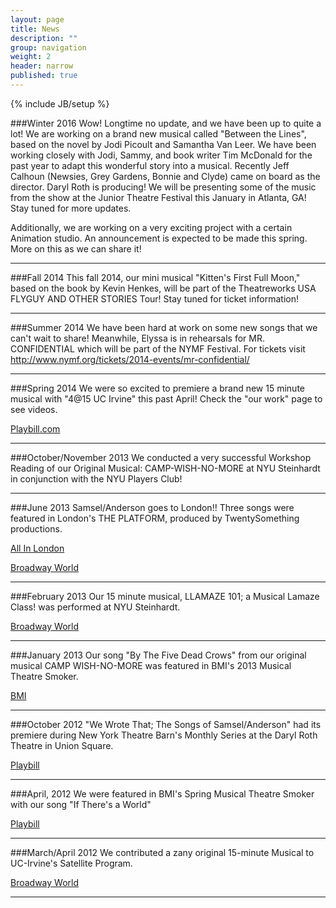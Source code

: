 ```yaml
---
layout: page
title: News
description: ""
group: navigation
weight: 2
header: narrow
published: true
---
```



{% include JB/setup %}

###Winter 2016
Wow! Longtime no update, and we have been up to quite a lot! We are working on a brand new musical called "Between the Lines", based on the novel by Jodi Picoult and Samantha Van Leer. We have been working closely with Jodi, Sammy, and book writer Tim McDonald for the past year to adapt this wonderful story into a musical. Recently Jeff Calhoun (Newsies, Grey Gardens, Bonnie and Clyde) came on board as the director. Daryl Roth is producing! We will be presenting some of the music from the show at the Junior Theatre Festival this January in Atlanta, GA! Stay tuned for more updates. 

Additionally, we are working on a very exciting project with a certain Animation studio. An announcement is expected to be made this spring. More on this as we can share it!

***

###Fall 2014
This fall 2014, our mini musical "Kitten's First Full Moon," based on the book by Kevin Henkes, will be part of the Theatreworks USA FLYGUY AND OTHER STORIES Tour! Stay tuned for ticket information!

***

###Summer 2014
We have been hard at work on some new songs that we can't wait to share! Meanwhile, Elyssa is in rehearsals for MR. CONFIDENTIAL which will be part of the NYMF Festival. For tickets visit http://www.nymf.org/tickets/2014-events/mr-confidential/

***

###Spring 2014
We were so excited to premiere a brand new 15 minute musical with "4@15 UC Irvine" this past April! Check the "our work" page to see videos.

[Playbill.com](http://www.playbill.com/news/article/190109-Fifteen-Minute-Musicals-Featuring-Work-of-Kate-Anderson-Elyssa-Samsel-Caleb-Hoyer-and-More-Will-Be-Held-April-18-19)

***

###October/November 2013
We conducted a very successful Workshop Reading of our Original Musical: CAMP-WISH-NO-MORE at NYU Steinhardt in conjunction with the NYU Players Club!

***

###June 2013
Samsel/Anderson goes to London!! Three songs were featured in London's THE PLATFORM, produced by TwentySomething productions.

[All In London](http://www.allinlondon.co.uk/whats-on.php?event=106396)

[Broadway World](http://westend.broadwayworld.com/article/SMASH-Composer-Drew-Gasparini-and-Twentysomething-to-Kick-Off-PLATFORM-LDN-Concert-Series-June-9-20130529)

***

###February 2013
Our 15 minute musical, LLAMAZE 101; a Musical Lamaze Class! was performed at NYU Steinhardt.

[Broadway World](http://broadwayworld.com/article/NYU-Steinhardts-415-Four-New-Fifteen-Minute-Musicals-Set-for-22-3-20130201)

***

###January 2013
Our song "By The Five Dead Crows" from our original musical CAMP WISH-NO-MORE was featured in BMI's 2013 Musical Theatre Smoker.

[BMI](http://www.bmi.com/photos/entry/559685)

***

###October 2012
"We Wrote That; The Songs of Samsel/Anderson" had its premiere during New York Theatre Barn's Monthly Series at the Daryl Roth Theatre in Union Square. 

[Playbill](http://www.playbill.com/news/article/171025-NYTB-Concert-to-Showcase-Songs-by-Elyssa-Samsel-Kate-Anderson-Julian-Blackmore-and-More)

***

###April, 2012
We were featured in BMI's Spring Musical Theatre Smoker with our song "If There's a World" 

[Playbill](http://www.playbill.com/news/article/165262-Amy-Justman-Donna-Vivino-Jason-Patrick-Sands-and-More-Will-Perform-at-BMIs-Smoker-Showcase)

***

###March/April 2012
We contributed a zany original 15-minute Musical to UC-Irvine's Satellite Program.

[Broadway World](http://broadwayworld.com/article/415-4-NEW-15-MINUTE-MUSICALS-Set-for-Friday-Show-Include-WHO-WANTS-TO-BE-ADOPTED-Irving-CA-20120417)

***
